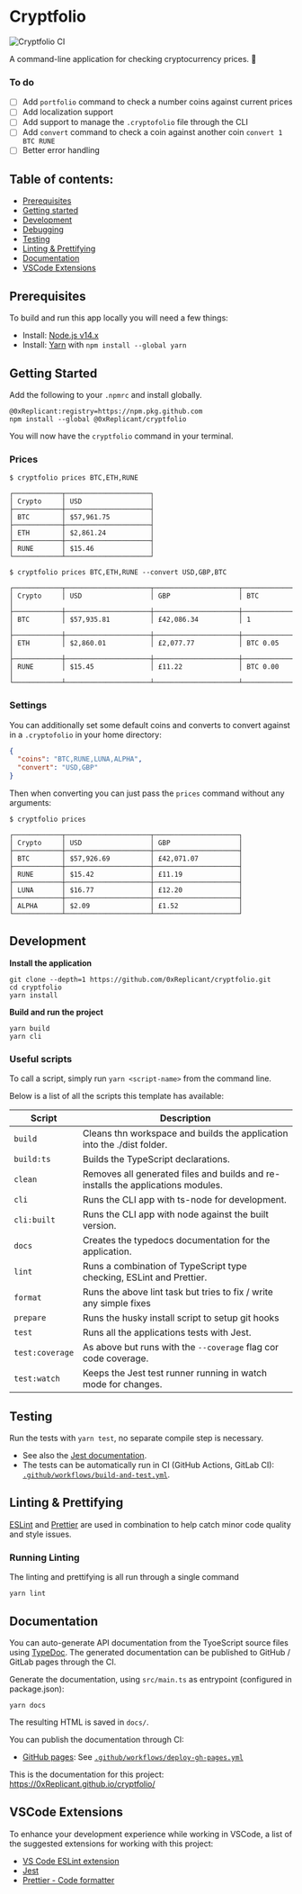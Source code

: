 # Cryptfolio

![Cryptfolio CI](https://github.com/0xReplicant/cryptfolio/workflows/Build%20and%20test/badge.svg)

A command-line application for checking cryptocurrency prices. 🚀

### To do

- [ ] Add `portfolio` command to check a number coins against current prices
- [ ] Add localization support
- [ ] Add support to manage the `.cryptofolio` file through the CLI
- [ ] Add `convert` command to check a coin against another coin `convert 1 BTC RUNE`
- [ ] Better error handling

## Table of contents:

- [Prerequisites](#prerequisites)
- [Getting started](#getting-started)
- [Development](#development)
- [Debugging](#debugging)
- [Testing](#testing)
- [Linting & Prettifying](#linting--prettifying)
- [Documentation](#documentation)
- [VSCode Extensions](#vscode-extensions)

## Prerequisites

To build and run this app locally you will need a few things:

- Install: [Node.js v14.x](https://nodejs.org/en/)
- Install: [Yarn](https://yarnpkg.com) with `npm install --global yarn`

## Getting Started

Add the following to your `.npmrc` and install globally.

    @0xReplicant:registry=https://npm.pkg.github.com
    npm install --global @0xReplicant/cryptfolio

You will now have the `cryptfolio` command in your terminal.

### Prices
```
$ cryptfolio prices BTC,ETH,RUNE

┌────────────┬─────────────────────┐
│ Crypto     │ USD                 │
├────────────┼─────────────────────┤
│ BTC        │ $57,961.75          │
├────────────┼─────────────────────┤
│ ETH        │ $2,861.24           │
├────────────┼─────────────────────┤
│ RUNE       │ $15.46              │
└────────────┴─────────────────────┘

$ cryptfolio prices BTC,ETH,RUNE --convert USD,GBP,BTC

┌────────────┬─────────────────────┬─────────────────────┬─────────────────────┐
│ Crypto     │ USD                 │ GBP                 │ BTC                 │
├────────────┼─────────────────────┼─────────────────────┼─────────────────────┤
│ BTC        │ $57,935.81          │ £42,086.34          │ 1                   │
├────────────┼─────────────────────┼─────────────────────┼─────────────────────┤
│ ETH        │ $2,860.01           │ £2,077.77           │ BTC 0.05            │
├────────────┼─────────────────────┼─────────────────────┼─────────────────────┤
│ RUNE       │ $15.45              │ £11.22              │ BTC 0.00            │
└────────────┴─────────────────────┴─────────────────────┴─────────────────────┘
```

### Settings

You can additionally set some default coins and converts to convert against in a `.cryptofolio` in your home directory:

```json
{
  "coins": "BTC,RUNE,LUNA,ALPHA",
  "convert": "USD,GBP"
}
```

Then when converting you can just pass the `prices` command without any arguments:

```
$ cryptfolio prices

┌────────────┬─────────────────────┬─────────────────────┐
│ Crypto     │ USD                 │ GBP                 │
├────────────┼─────────────────────┼─────────────────────┤
│ BTC        │ $57,926.69          │ £42,071.07          │
├────────────┼─────────────────────┼─────────────────────┤
│ RUNE       │ $15.42              │ £11.19              │
├────────────┼─────────────────────┼─────────────────────┤
│ LUNA       │ $16.77              │ £12.20              │
├────────────┼─────────────────────┼─────────────────────┤
│ ALPHA      │ $2.09               │ £1.52               │
└────────────┴─────────────────────┴─────────────────────┘
```

## Development

**Install the application**

    git clone --depth=1 https://github.com/0xReplicant/cryptfolio.git
    cd cryptfolio
    yarn install

**Build and run the project**

    yarn build
    yarn cli

### Useful scripts

To call a script, simply run `yarn <script-name>` from the command line.

Below is a list of all the scripts this template has available:

| Script            | Description                                                                      |
| ----------------- | -------------------------------------------------------------------------------- |
| `build`           | Cleans thn workspace and builds the application into the ./dist folder.          |
| `build:ts`        | Builds the TypeScript declarations.                                              |
| `clean`           | Removes all generated files and builds and re-installs the applications modules. |
| `cli`             | Runs the CLI app with ts-node for development.                                   |
| `cli:built`       | Runs the CLI app with node against the built version.                            |
| `docs`            | Creates the typedocs documentation for the application.                          |
| `lint`            | Runs a combination of TypeScript type checking, ESLint and Prettier.             |
| `format`          | Runs the above lint task but tries to fix / write any simple fixes               |
| `prepare`         | Runs the husky install script to setup git hooks                                 |
| `test`            | Runs all the applications tests with Jest.                                       |
| `test:coverage`   | As above but runs with the `--coverage` flag cor code coverage.                  |
| `test:watch`      | Keeps the Jest test runner running in watch mode for changes.                    |

## Testing

Run the tests with `yarn test`, no separate compile step is necessary.

* See also the [Jest documentation](https://jestjs.io/docs/getting-started).
* The tests can be automatically run in CI (GitHub Actions, GitLab CI): [`.github/workflows/build-and-test.yml`](https://github.com/0xReplicant/cryptfolio/blob/master/.github/workflows/build-and-test.yml).


## Linting & Prettifying

[ESLint](https://eslint.org) and [Prettier](https://prettier.io) are used in combination to help catch minor code quality and style issues.

### Running Linting

The linting and prettifying is all run through a single command

    yarn lint

## Documentation

You can auto-generate API documentation from the TyoeScript source files using [TypeDoc](https://typedoc.org/guides/doccomments/). The generated documentation can be published to GitHub / GitLab pages through the CI.

Generate the documentation, using `src/main.ts` as entrypoint (configured in package.json):

    yarn docs

The resulting HTML is saved in `docs/`.

You can publish the documentation through CI:
* [GitHub pages](https://pages.github.com/): See [`.github/workflows/deploy-gh-pages.yml`](https://github.com/0xReplicant/cryptfolio/blob/master/.github/workflows/deploy-gh-pages.yml)

This is the documentation for this project: https://0xReplicant.github.io/cryptfolio/

## VSCode Extensions

To enhance your development experience while working in VSCode, a list of the suggested extensions for working with this project:

- [VS Code ESLint extension](https://marketplace.visualstudio.com/items?itemName=dbaeumer.vscode-eslint)
- [Jest](https://marketplace.visualstudio.com/items?itemName=orta.vscode-jest)
- [Prettier - Code formatter](https://marketplace.visualstudio.com/items?itemName=esbenp.prettier-vscode)
